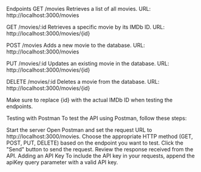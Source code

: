 Endpoints
GET /movies
Retrieves a list of all movies.
URL: http://localhost:3000/movies

GET /movies/:id
Retrieves a specific movie by its IMDb ID.
URL: http://localhost:3000/movies/{id}

POST /movies
Adds a new movie to the database.
URL: http://localhost:3000/movies

PUT /movies/:id
Updates an existing movie in the database.
URL: http://localhost:3000/movies/{id}

DELETE /movies/:id
Deletes a movie from the database.
URL: http://localhost:3000/movies/{id}

Make sure to replace {id} with the actual IMDb ID when testing the endpoints.

Testing with Postman
To test the API using Postman, follow these steps:

Start the server
Open Postman and set the request URL to http://localhost:3000/movies.
Choose the appropriate HTTP method (GET, POST, PUT, DELETE) based on the endpoint you want to test.
Click the "Send" button to send the request.
Review the response received from the API.
Adding an API Key
To include the API key in your requests, append the apiKey query parameter with a valid API key. 

